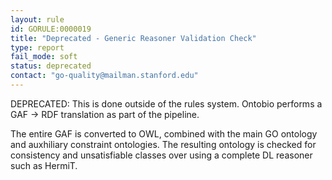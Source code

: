 ```yaml
---
layout: rule
id: GORULE:0000019
title: "Deprecated - Generic Reasoner Validation Check"
type: report
fail_mode: soft
status: deprecated
contact: "go-quality@mailman.stanford.edu"
---
```

DEPRECATED: This is done outside of the rules system. Ontobio performs
a GAF -> RDF translation as part of the pipeline.

The entire GAF is converted to OWL, combined with the main GO ontology
and auxhiliary constraint ontologies. The resulting ontology is checked
for consistency and unsatisfiable classes over using a complete DL
reasoner such as HermiT.
